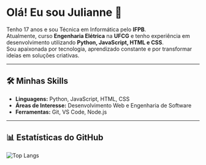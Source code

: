 # Olá! Eu sou Julianne 👋  

Tenho 17 anos e sou Técnica em Informática pelo **IFPB**.  
Atualmente, curso **Engenharia Elétrica** na **UFCG** e tenho experiência em desenvolvimento utilizando **Python, JavaScript, HTML e CSS**.  
Sou apaixonada por tecnologia, aprendizado constante e por transformar ideias em soluções criativas.  

---

## 🛠 Minhas Skills
- **Linguagens:** Python, JavaScript, HTML, CSS  
- **Áreas de Interesse:** Desenvolvimento Web e Engenharia de Software  
- **Ferramentas:** Git, VS Code, Node.js  

---

## 📊 Estatísticas do GitHub
![Top Langs](https://github-readme-stats.vercel.app/api/top-langs/?username=JulianneAires&layout=donut&theme=radical)



